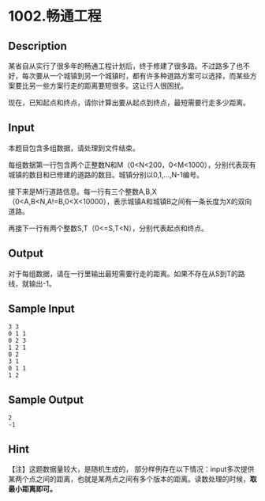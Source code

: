 # 1002.畅通工程

## Description

 

某省自从实行了很多年的畅通工程计划后，终于修建了很多路。不过路多了也不好，每次要从一个城镇到另一个城镇时，都有许多种道路方案可以选择，而某些方案要比另一些方案行走的距离要短很多。这让行人很困扰。

现在，已知起点和终点，请你计算出要从起点到终点，最短需要行走多少距离。

 

## Input

 本题目包含多组数据，请处理到文件结束。

每组数据第一行包含两个正整数N和M（0<N<200，0<M<1000），分别代表现有城镇的数目和已修建的道路的数目。城镇分别以0,1,...,N-1编号。

接下来是M行道路信息。每一行有三个整数A,B,X（0<A,B<N,A!=B,0<X<10000），表示城镇A和城镇B之间有一条长度为X的双向道路。

再接下一行有两个整数S,T（0<=S,T<N），分别代表起点和终点。

 

## Output

 

对于每组数据，请在一行里输出最短需要行走的距离。如果不存在从S到T的路线，就输出-1。

 

## Sample Input

```
3 3
0 1 1
0 2 3
1 2 1
0 2
3 1
0 1 1
1 2
```

## Sample Output

```
2
-1
```

## Hint

【注】这题数据量较大，是随机生成的， 部分样例存在以下情况：input多次提供某两个点之间的距离，也就是某两点之间有多个版本的距离。读数处理的时候，**取最小距离即可。**
